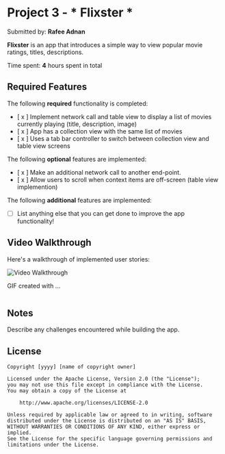 # Project 3 - * Flixster *

Submitted by: **Rafee Adnan**

**Flixster** is an app that introduces a simple way to view popular movie ratings, titles, descriptions.

Time spent: **4** hours spent in total

## Required Features

The following **required** functionality is completed:

- [ x ] Implement network call and table view to display a list of movies currently playing (title, description, image)
- [ x ] App has a collection view with the same list of movies
- [ x ] Uses a tab bar controller to switch between collection view and table view screens
 
The following **optional** features are implemented:

- [ x ] Make an additional network call to another end-point.	
- [ x ] Allow users to scroll when context items are off-screen (table view implemention)

The following **additional** features are implemented:

- [ ] List anything else that you can get done to improve the app functionality!

## Video Walkthrough

Here's a walkthrough of implemented user stories:

<img src='http://i.imgur.com/link/to/your/gif/file.gif' title='Video Walkthrough' width='' alt='Video Walkthrough' />

<!-- Replace this with whatever GIF tool you used! -->
GIF created with ...  
<!-- Recommended tools:
[Kap](https://getkap.co/) for macOS
[ScreenToGif](https://www.screentogif.com/) for Windows
[peek](https://github.com/phw/peek) for Linux. -->

![]()

## Notes

Describe any challenges encountered while building the app.

## License

    Copyright [yyyy] [name of copyright owner]

    Licensed under the Apache License, Version 2.0 (the "License");
    you may not use this file except in compliance with the License.
    You may obtain a copy of the License at

        http://www.apache.org/licenses/LICENSE-2.0

    Unless required by applicable law or agreed to in writing, software
    distributed under the License is distributed on an "AS IS" BASIS,
    WITHOUT WARRANTIES OR CONDITIONS OF ANY KIND, either express or implied.
    See the License for the specific language governing permissions and
    limitations under the License.
